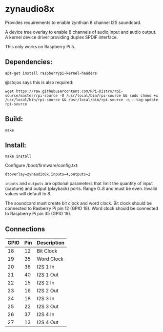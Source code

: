 # zynaudio8x
Provides requirements to enable zynthian 8 channel I2S soundcard.

A device tree overlay to enable 8 channels of audio input and audio output.
A kernel device driver providing duplex SPDIF interface.

This only works on Raspberry Pi 5.

## Dependencies:

```
apt-get install raspberrypi-kernel-headers
```

@stojos says this is also required:
```
wget https://raw.githubusercontent.com/RPi-Distro/rpi-source/master/rpi-source -O /usr/local/bin/rpi-source && sudo chmod +x /usr/local/bin/rpi-source && /usr/local/bin/rpi-source -q --tag-update
rpi-source
```

## Build:

`make`

## Install:

`make install`

Configure /boot/firmware/config.txt:

`dtoverlay=zynaudio8x,inputs=4,outputs=2`

`inputs` and `outputs` are optional parameters that limit the quantity of input (capture) and output (playback) ports. Range 0..8 and must be even. Invalid values will default to 8.

The soundcard must create bit clock and word clock. Bit clock should be connected to Rasberry Pi pin 12 (GPIO 18). Word clock should be connected to Raspberry Pi pin 35 (GPIO 19).

## Connections
|GPIO|Pin|Description|
|-|-|-|
|18|12|Bit Clock|
|19|35|Word Clock|
|20|38|I2S 1 In|
|21|40|I2S 1 Out|
|22|15|I2S 2 In|
|23|16|I2S 2 Out|
|24|18|I2S 3 In|
|25|22|I2S 3 Out|
|26|37|I2S 4 In|
|27|13|I2S 4 Out|


